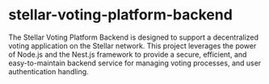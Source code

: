 # stellar-voting-platform-backend
The Stellar Voting Platform Backend is designed to support a decentralized voting application on the Stellar network. This project leverages the power of Node.js and the Nest.js framework to provide a secure, efficient, and easy-to-maintain backend service for managing voting processes, and user authentication handling.

